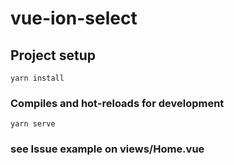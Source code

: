 # vue-ion-select

## Project setup
```
yarn install
```

### Compiles and hot-reloads for development
```
yarn serve
```

### see Issue example on views/Home.vue
